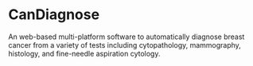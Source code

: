 # CanDiagnose
An web-based multi-platform software to automatically diagnose breast cancer from a variety of tests including cytopathology, mammography, histology, and fine-needle aspiration cytology.

